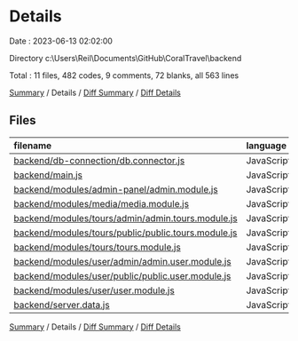 # Details

Date : 2023-06-13 02:02:00

Directory c:\\Users\\Reil\\Documents\\GitHub\\CoralTravel\\backend

Total : 11 files,  482 codes, 9 comments, 72 blanks, all 563 lines

[Summary](results.md) / Details / [Diff Summary](diff.md) / [Diff Details](diff-details.md)

## Files
| filename | language | code | comment | blank | total |
| :--- | :--- | ---: | ---: | ---: | ---: |
| [backend/db-connection/db.connector.js](/backend/db-connection/db.connector.js) | JavaScript | 153 | 4 | 16 | 173 |
| [backend/main.js](/backend/main.js) | JavaScript | 27 | 1 | 14 | 42 |
| [backend/modules/admin-panel/admin.module.js](/backend/modules/admin-panel/admin.module.js) | JavaScript | 27 | 0 | 7 | 34 |
| [backend/modules/media/media.module.js](/backend/modules/media/media.module.js) | JavaScript | 17 | 0 | 6 | 23 |
| [backend/modules/tours/admin/admin.tours.module.js](/backend/modules/tours/admin/admin.tours.module.js) | JavaScript | 68 | 0 | 5 | 73 |
| [backend/modules/tours/public/public.tours.module.js](/backend/modules/tours/public/public.tours.module.js) | JavaScript | 33 | 2 | 8 | 43 |
| [backend/modules/tours/tours.module.js](/backend/modules/tours/tours.module.js) | JavaScript | 8 | 0 | 2 | 10 |
| [backend/modules/user/admin/admin.user.module.js](/backend/modules/user/admin/admin.user.module.js) | JavaScript | 19 | 0 | 3 | 22 |
| [backend/modules/user/public/public.user.module.js](/backend/modules/user/public/public.user.module.js) | JavaScript | 109 | 2 | 6 | 117 |
| [backend/modules/user/user.module.js](/backend/modules/user/user.module.js) | JavaScript | 8 | 0 | 2 | 10 |
| [backend/server.data.js](/backend/server.data.js) | JavaScript | 13 | 0 | 3 | 16 |

[Summary](results.md) / Details / [Diff Summary](diff.md) / [Diff Details](diff-details.md)